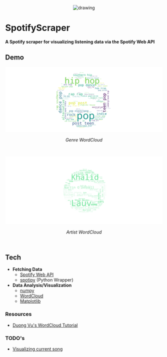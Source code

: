 <p align="center"><img src="https://image.flaticon.com/icons/svg/2111/2111624.svg" alt="drawing" width="100"/></p>

# SpotifyScraper
**A Spotify scraper for visualizing listening data via the Spotify Web API**

## Demo
<p align="center"><img src="./assets/alexlee4190-1.png" alt="graph"/>
  <p align="center"><i>Genre WordCloud</i></p><br/>
</p>
<p align="center"><img src="./assets/spacelele-4-plot.png" alt="graph"/>
  <p align="center"><i>Artist WordCloud</i></p><br/>
</p>

## Tech
- **Fetching Data**
  - [Spotify Web API](https://developer.spotify.com/documentation/web-api/)
  - [spotipy](https://spotipy.readthedocs.io/en/2.12.0/) (Python Wrapper)
- **Data Analysis/Visualization**
  - [numpy](https://numpy.org/)
  - [WordCloud](https://amueller.github.io/word_cloud/)
  - [Matplotlib](https://matplotlib.org/)


### Resources
  - [Duong Vu's WordCloud Tutorial](https://www.datacamp.com/community/tutorials/wordcloud-python)

### TODO's
  - [Visualizing current song](https://www.youtube.com/watch?v=5LfD-hxbX0E)
